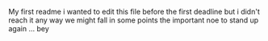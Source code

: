 My first readme
i wanted to edit this file before the first deadline 
but i didn't reach it any way we might fall in some points 
the important noe to stand up again ... bey
